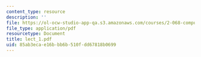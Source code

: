 ```yaml
---
content_type: resource
description: ''
file: https://ol-ocw-studio-app-qa.s3.amazonaws.com/courses/2-068-computational-ocean-acoustics-13-853-spring-2003/85ab3ecae16bbb6b510fdd67818b0699_lect_1.pdf
file_type: application/pdf
resourcetype: Document
title: lect_1.pdf
uid: 85ab3eca-e16b-bb6b-510f-dd67818b0699
---
```

